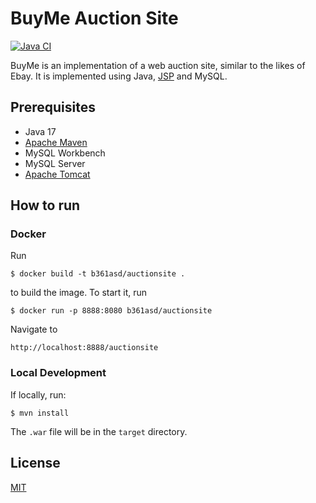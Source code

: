 # BuyMe Auction Site

[![Java CI](https://github.com/b361asd/Auction_Site/actions/workflows/maven.yml/badge.svg)](https://github.com/b361asd/Auction_Site/actions/workflows/maven.yml)

BuyMe is an implementation of a web auction site, similar to the likes of Ebay.
It is implemented using Java, [JSP](https://en.wikipedia.org/wiki/JavaServer_Pages) and MySQL.

## Prerequisites

-   Java 17
-   [Apache Maven](https://maven.apache.org/)
-   MySQL Workbench
-   MySQL Server
-   [Apache Tomcat](https://tomcat.apache.org/)

## How to run

### Docker

Run

```console
$ docker build -t b361asd/auctionsite .
```

to build the image. To start it, run

```console
$ docker run -p 8888:8080 b361asd/auctionsite
```

Navigate to

```
http://localhost:8888/auctionsite
```

### Local Development

If locally, run:

```console
$ mvn install
```

The `.war` file will be in the `target` directory.

## License

[MIT](LICENSE)
